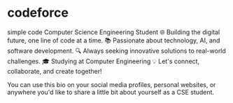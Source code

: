 # codeforce
simple code
Computer Science Engineering Student
🌐 Building the digital future, one line of code at a time.
📚 Passionate about technology, AI, and software development.
🔍 Always seeking innovative solutions to real-world challenges.
🎓 Studying at Computer Engineering
💡 Let's connect, collaborate, and create together!

You can use this bio on your social media profiles, personal websites, or anywhere you'd like to share a little bit about yourself as a CSE student.
